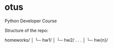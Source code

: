 # otus
Python Developer Course

Structure of the repo:

homeworks/
  │
  └─ hw1/
  │
  └─ hw2/
  .
  .
  .
  │
  └─ hw{n}/

